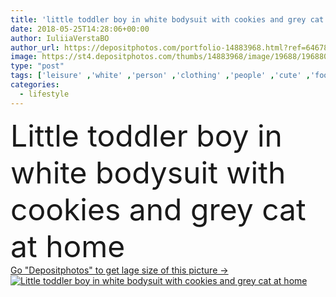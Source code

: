 ```yaml
---
title: 'little toddler boy in white bodysuit with cookies and grey cat at home'
date: 2018-05-25T14:28:06+00:00
author: IuliiaVerstaBO
author_url: https://depositphotos.com/portfolio-14883968.html?ref=64678756
image: https://st4.depositphotos.com/thumbs/14883968/image/19688/196880200/api_thumb_450.jpg?forcejpeg=true
type: "post"
tags: ['leisure' ,'white' ,'person' ,'clothing' ,'people' ,'cute' ,'food' ,'animal' ,'pastry' ,'sweet' ,'child' ,'little' ,'eating' ,'childhood' ,'kid' ,'pet' ,'mammal' ,'cat' ,'breed' ,'canine' ,'adorable' ,'purebred' ,'interior' ,'home' ,'lifestyle' ,'grey' ,'together' ,'togetherness' ,'indoors' ,'clothes' ,'alone' ,'furry' ,'bakery' ,'fluffy' ,'innocence' ,'baby' ,'toddler' ,'candid' ,'carefree' ,'childish' ,'cookies' ,'bodysuit' ,'copy space' ,'domestic animal' ,'Domestic Life' ,'british shorthair' ,'caucasian boy' ]
categories: 
  - lifestyle
---
```

<div aling="center">
            <font size="60"> Little toddler boy in white bodysuit with cookies and grey cat at home</font>   
</div>
<div>
    <a href='https://depositphotos.com/196880200/stock-photo-little-toddler-boy-white-bodysuit.html?ref=64678756' target=_blank > Go "Depositphotos" to get lage size of this picture ->
        <img href='https://depositphotos.com/196880200/stock-photo-little-toddler-boy-white-bodysuit.html?ref=64678756' src='https://st4.depositphotos.com/14883968/19688/i/950/depositphotos_196880200-stock-photo-little-toddler-boy-white-bodysuit.jpg?forcejpeg=true' alt='Little toddler boy in white bodysuit with cookies and grey cat at home' >
    </a>
</div>
